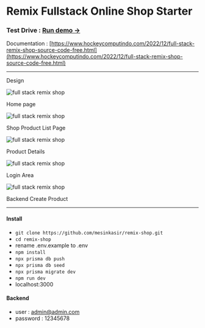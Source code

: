 # Remix Fullstack Online Shop Starter

### Test Drive : [Run demo →](https://websitedeveloper.pages.dev/)

Documentation : [https://www.hockeycomputindo.com/2022/12/full-stack-remix-shop-source-code-free.html](https://www.hockeycomputindo.com/2022/12/full-stack-remix-shop-source-code-free.html)


---------------------------

Design 

![full stack remix shop](ui/home.png)

Home page

![full stack remix shop](ui/shop.png)

Shop Product List Page

![full stack remix shop](ui/product.png)

Product Details

![full stack remix shop](ui/login.png)

Login Area

![full stack remix shop](ui/backend.png)

Backend Create Product


---------------------------


####  Install 
- `git clone https://github.com/mesinkasir/remix-shop.git`
- `cd remix-shop`
- rename .env.example to .env
- `npm install`
- `npx prisma db push`
- `npx prisma db seed`
- `npx prisma migrate dev`
- `npm run dev`
- localhost:3000

#### Backend
- user : admin@admin.com
- password : 12345678


